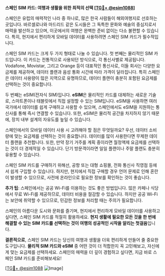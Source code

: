**스페인 SIM 카드: 여행과 생활을 위한 최적의 선택 [[TG💪+ @esim1088](https://t.me/s/esim1088)]**

스페인은 유럽의 매력적인 나라 중 하나로, 많은 한국 사람들이 해외여행지로 선호하는 곳입니다. 바르셀로나와 마드리드 같은 도시들은 그 독특한 문화와 예술의 중심지로서 매력을 발산하고 있으며, 이곳에서의 여행은 완벽한 준비 없이는 다소 불편할 수 있습니다. 특히, 현지에서 편리하게 모바일 데이터를 사용하려면 스페인 SIM 카드가 필수적입니다.

스페인 SIM 카드는 크게 두 가지 형태로 나눌 수 있습니다. 첫 번째는 물리적인 SIM 카드입니다. 이 카드는 전통적으로 사용되던 방식으로, 각 통신사별로 제공됩니다. Vodafone, Movistar, 그리고 Orange 등이 대표적인 통신사로, 이들 회사는 다양한 요금제를 제공하며, 데이터 플랜과 음성 통화 시간에 따라 가격이 달라집니다. 특히 스페인은 데이터 사용량이 많은 지역으로 유명하므로, 데이터 플랜이 충분히 포함된 요금제를 선택하는 것이 중요합니다.

두 번째는 eSIM(전자식 SIM)입니다. **eSIM**은 물리적인 카드를 대체하는 새로운 기술로, 스마트폰이나 태블릿에서 직접 설정할 수 있는 SIM입니다. eSIM을 사용하면 여러 국가에서 데이터를 쉽게 구매하고 사용할 수 있으며, 스페인에서도 eSIM을 지원하는 통신사를 통해 즉시 연결할 수 있습니다. 또한, eSIM은 물리적 공간을 차지하지 않기 때문에, 장치 내부 설계의 자유도를 높일 수 있습니다.

스페인에서의 모바일 데이터 사용 시 고려해야 할 점은 무엇일까요? 우선, 데이터 소비량에 맞는 요금제를 선택하는 것이 중요합니다. 데이터를 많이 사용한다면 무제한 데이터 플랜을 추천합니다. 또한, 만약 장기 거주를 계획 중이라면 월정액제 요금제를 선택하는 것이 더 경제적일 수 있습니다. 단기 방문객이라면 일일 플랜이나 주말 플랜도 충분히 유용할 수 있습니다.

스페인 SIM 카드를 구매하기 위해선, 공항 또는 대형 쇼핑몰, 전화 통신사 직영점 등에서 쉽게 구입할 수 있습니다. 하지만, 현지에서 직접 구매할 경우 언어 문제로 인해 혼란이 발생할 수 있으므로, 사전에 온라인으로 필요한 정보를 확인하는 것이 좋습니다.

**추가 팁**: 스페인에서는 공공 Wi-Fi를 이용하는 것도 좋은 방법입니다. 많은 카페나 식당에서 무료 Wi-Fi를 제공하므로, 데이터 비용을 절감할 수 있습니다. 하지만 공공 Wi-Fi는 보안에 취약할 수 있으므로, 민감한 정보를 처리할 때는 주의가 필요합니다.

스페인의 아름다운 도시와 문화를 즐기며, 현지에서 편리하게 모바일 데이터를 사용하고 싶다면, 스페인 SIM 카드를 적절히 활용하세요. **현지 생활에 필요한 모든 것을 한 번에 해결할 수 있는 SIM 카드를 선택하는 것이 여행의 성공적인 시작을 알리는 첫걸음**입니다.

**결론적으로**, 스페인 SIM 카드는 당신의 여행과 생활을 더욱 편리하게 만들어 줄 중요한 도구입니다. **물리적 SIM 카드와 eSIM** 중 어떤 것이 더 적합한지 꼭 고민해보고, 자신에게 맞는 요금제를 선택하세요. 스페인의 매력을 더 깊이 경험하고 싶다면, 지금 바로 스페인 SIM 카드를 준비해보세요!

[[TG💪+ @esim1088](https://t.me/s/esim1088) ![Image](https://i.postimg.cc/Y0z9fWf4/image.png)]